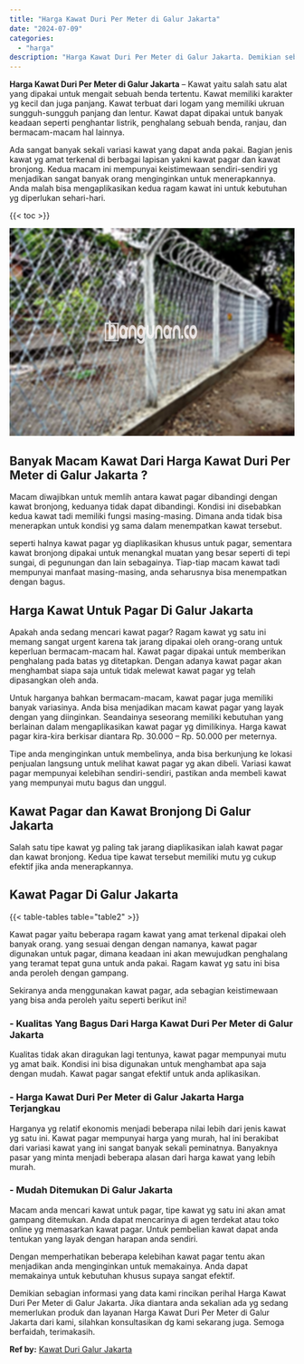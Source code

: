 ```yaml
---
title: "Harga Kawat Duri Per Meter di Galur Jakarta"
date: "2024-07-09"
categories: 
  - "harga"
description: "Harga Kawat Duri Per Meter di Galur Jakarta. Demikian sebagian informasi yang data kami rincikan perihal Harga Kawat Duri Per Meter di Galur Jakarta. Jika di..."
---
```


**Harga Kawat Duri Per Meter di Galur Jakarta** – Kawat yaitu salah satu alat yang dipakai untuk mengait sebuah benda tertentu. Kawat memiliki karakter yg kecil dan juga panjang. Kawat terbuat dari logam yang memiliki ukruan sungguh-sungguh panjang dan lentur. Kawat dapat dipakai untuk banyak keadaan seperti penghantar listrik, penghalang sebuah benda, ranjau, dan bermacam-macam hal lainnya.

Ada sangat banyak sekali variasi kawat yang dapat anda pakai. Bagian jenis kawat yg amat terkenal di berbagai lapisan yakni kawat pagar dan kawat bronjong. Kedua macam ini mempunyai keistimewaan sendiri-sendiri yg menjadikan sangat banyak orang menginginkan untuk menerapkannya. Anda malah bisa mengaplikasikan kedua ragam kawat ini untuk kebutuhan yg diperlukan sehari-hari.

{{< toc >}}

![Harga Kawat Duri Per Meter di Galur Jakarta](/images/jual-kawat-murah33.png)

## Banyak Macam Kawat Dari Harga Kawat Duri Per Meter di Galur Jakarta ?

Macam diwajibkan untuk memlih antara kawat pagar dibandingi dengan kawat bronjong, keduanya tidak dapat dibandingi. Kondisi ini disebabkan kedua kawat tadi memiliki fungsi masing-masing. Dimana anda tidak bisa menerapkan untuk kondisi yg sama dalam menempatkan kawat tersebut.

seperti halnya kawat pagar yg diaplikasikan khusus untuk pagar, sementara kawat bronjong dipakai untuk menangkal muatan yang besar seperti di tepi sungai, di pegunungan dan lain sebagainya. Tiap-tiap macam kawat tadi mempunyai manfaat masing-masing, anda seharusnya bisa menempatkan dengan bagus.

## Harga Kawat Untuk Pagar Di Galur Jakarta

Apakah anda sedang mencari kawat pagar? Ragam kawat yg satu ini memang sangat urgent karena tak jarang dipakai oleh orang-orang untuk keperluan bermacam-macam hal. Kawat pagar dipakai untuk memberikan penghalang pada batas yg ditetapkan. Dengan adanya kawat pagar akan menghambat siapa saja untuk tidak melewat kawat pagar yg telah dipasangkan oleh anda.

Untuk harganya bahkan bermacam-macam, kawat pagar juga memiliki banyak variasinya. Anda bisa menjadikan macam kawat pagar yang layak dengan yang diinginkan. Seandainya seseorang memiliki kebutuhan yang berlainan dalam mengaplikasikan kawat pagar yg dimilikinya. Harga kawat pagar kira-kira berkisar diantara Rp. 30.000 – Rp. 50.000 per meternya.

Tipe anda menginginkan untuk membelinya, anda bisa berkunjung ke lokasi penjualan langsung untuk melihat kawat pagar yg akan dibeli. Variasi kawat pagar mempunyai kelebihan sendiri-sendiri, pastikan anda membeli kawat yang mempunyai mutu bagus dan unggul.

## Kawat Pagar dan Kawat Bronjong Di Galur Jakarta

Salah satu tipe kawat yg paling tak jarang diaplikasikan ialah kawat pagar dan kawat bronjong. Kedua tipe kawat tersebut memiliki mutu yg cukup efektif jika anda menerapkannya.

## Kawat Pagar Di Galur Jakarta

{{< table-tables table="table2" >}}

Kawat pagar yaitu beberapa ragam kawat yang amat terkenal dipakai oleh banyak orang. yang sesuai dengan dengan namanya, kawat pagar digunakan untuk pagar, dimana keadaan ini akan mewujudkan penghalang yang teramat tepat guna untuk anda pakai. Ragam kawat yg satu ini bisa anda peroleh dengan gampang.

Sekiranya anda menggunakan kawat pagar, ada sebagian keistimewaan yang bisa anda peroleh yaitu seperti berikut ini!

### \- Kualitas Yang Bagus Dari Harga Kawat Duri Per Meter di Galur Jakarta

Kualitas tidak akan diragukan lagi tentunya, kawat pagar mempunyai mutu yg amat baik. Kondisi ini bisa digunakan untuk menghambat apa saja dengan mudah. Kawat pagar sangat efektif untuk anda aplikasikan.

### \- Harga Kawat Duri Per Meter di Galur Jakarta Harga Terjangkau

Harganya yg relatif ekonomis menjadi beberapa nilai lebih dari jenis kawat yg satu ini. Kawat pagar mempunyai harga yang murah, hal ini berakibat dari variasi kawat yang ini sangat banyak sekali peminatnya. Banyaknya pasar yang minta menjadi beberapa alasan dari harga kawat yang lebih murah.

### \- Mudah Ditemukan Di Galur Jakarta

Macam anda mencari kawat untuk pagar, tipe kawat yg satu ini akan amat gampang ditemukan. Anda dapat mencarinya di agen terdekat atau toko online yg memasarkan kawat pagar. Untuk pembelian kawat dapat anda tentukan yang layak dengan harapan anda sendiri.

Dengan memperhatikan beberapa kelebihan kawat pagar tentu akan menjadikan anda menginginkan untuk memakainya. Anda dapat memakainya untuk kebutuhan khusus supaya sangat efektif.

Demikian sebagian informasi yang data kami rincikan perihal Harga Kawat Duri Per Meter di Galur Jakarta. Jika diantara anda sekalian ada yg sedang memerlukan produk dan layanan Harga Kawat Duri Per Meter di Galur Jakarta dari kami, silahkan konsultasikan dg kami sekarang juga. Semoga berfaidah, terimakasih.

**Ref by:** [Kawat Duri Galur Jakarta](https://id.wikipedia.org/wiki/Kawat)
